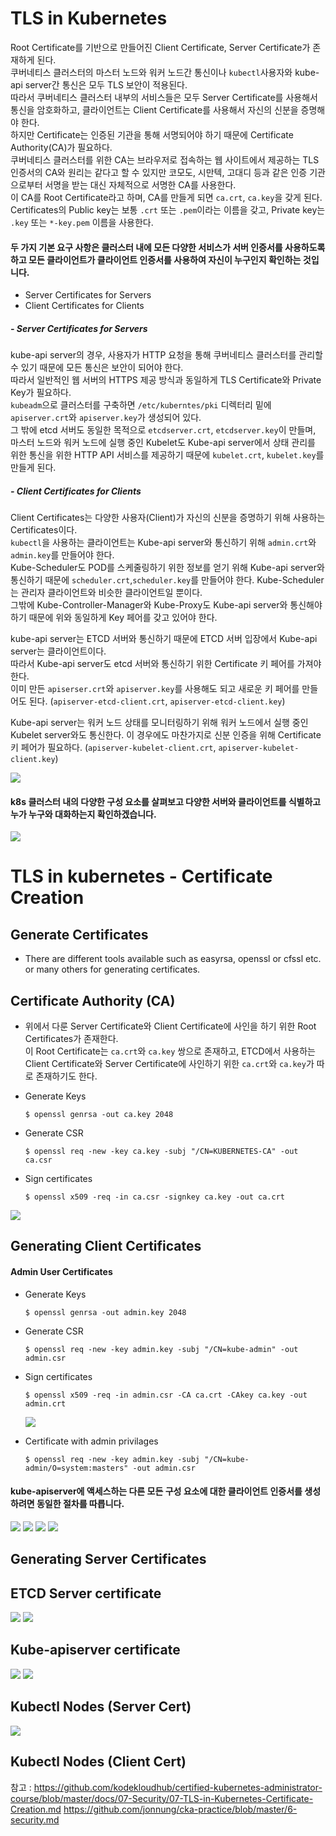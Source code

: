 # TLS in Kubernetes
Root Certificate를 기반으로 만들어진 Client Certificate, Server Certificate가 존재하게 된다.   
쿠버네티스 클러스터의 마스터 노드와 워커 노드간 통신이나 `kubectl`사용자와 kube-api server간 통신은 모두 TLS 보안이 적용된다.   
따라서 쿠버네티스 클러스터 내부의 서비스들은 모두 Server Certificate를 사용해서 통신을 암호화하고, 클라이언트는 Client Certificate를 사용해서 자신의 신분을 증명해야 한다.  
하지만 Certificate는 인증된 기관을 통해 서명되어야 하기 때문에 Certificate Authority(CA)가 필요하다.  
쿠버네티스 클러스터를 위한 CA는 브라우저로 접속하는 웹 사이트에서 제공하는 TLS 인증서의 CA와 원리는 같다고 할 수 있지만 코모도, 시만텍, 고대디 등과 같은 인증 기관으로부터 서명을 받는 대신 자체적으로 서명한 CA를 사용한다.   
이 CA를 Root Certificate라고 하며, CA를 만들게 되면 `ca.crt`, `ca.key`을 갖게 된다.  
Certificates의 Public key는 보통 `.crt` 또는 `.pem`이라는 이름을 갖고, Private key는 `.key` 또는 `*-key.pem` 이름을 사용한다.  


#### 두 가지 기본 요구 사항은 클러스터 내에 모든 다양한 서비스가 서버 인증서를 사용하도록하고 모든 클라이언트가 클라이언트 인증서를 사용하여 자신이 누구인지 확인하는 것입니다.
- Server Certificates for Servers
- Client Certificates for Clients

##### - Server Certificates for Servers
kube-api server의 경우, 사용자가 HTTP 요청을 통해 쿠버네티스 클러스터를 관리할 수 있기 때문에 모든 통신은 보안이 되어야 한다.   
따라서 일반적인 웹 서버의 HTTPS 제공 방식과 동일하게 TLS Certificate와 Private Key가 필요하다.  
`kubeadm`으로 클러스터를 구축하면 `/etc/kuberntes/pki` 디렉터리 밑에 `apiserver.crt`와 `apiserver.key`가 생성되어 있다.   
그 밖에 etcd 서버도 동일한 목적으로 `etcdserver.crt`, `etcdserver.key`이 만들며, 마스터 노드와 워커 노드에 실행 중인 Kubelet도 Kube-api server에서 
상태 관리를 위한 통신을 위한 HTTP API 서비스를 제공하기 때문에 `kubelet.crt`, `kubelet.key`를 만들게 된다.   

##### - Client Certificates for Clients
Client Certificates는 다양한 사용자(Client)가 자신의 신분을 증명하기 위해 사용하는 Certificates이다.   
`kubectl`을 사용하는 클라이언트는 Kube-api server와 통신하기 위해 `admin.crt`와 `admin.key`를 만들어야 한다.   
Kube-Scheduler도 POD를 스케줄링하기 위한 정보를 얻기 위해 Kube-api server와 통신하기 때문에 `scheduler.crt`,`scheduler.key`를 만들어야 한다. 
Kube-Scheduler는 관리자 클라이언트와 비슷한 클라이언트일 뿐이다.   
그밖에 Kube-Controller-Manager와 Kube-Proxy도 Kube-api server와 통신해야 하기 때문에 위와 동일하게 Key 페어를 갖고 있어야 한다. 


kube-api server는 ETCD 서버와 통신하기 때문에 ETCD 서버 입장에서 Kube-api server는 클라이언트이다.   
따라서 Kube-api server도 etcd 서버와 통신하기 위한 Certificate 키 페어를 가져야 한다.  
이미 만든 `apiserser.crt`와 `apiserver.key`를 사용해도 되고 새로운 키 페어를 만들어도 된다. (`apiserver-etcd-client.crt`, `apiserver-etcd-client.key`)  

Kube-api server는 워커 노드 상태를 모니터링하기 위해 워커 노드에서 실행 중인 Kubelet server와도 통신한다. 
이 경우에도 마찬가지로 신분 인증을 위해 Certificate 키 페어가 필요하다. (`apiserver-kubelet-client.crt`, `apiserver-kubelet-client.key`)  


  <img src = https://github.com/kodekloudhub/certified-kubernetes-administrator-course/blob/master/images/tls.PNG>
  
  
#### k8s 클러스터 내의 다양한 구성 요소를 살펴보고 다양한 서버와 클라이언트를 식별하고 누가 누구와 대화하는지 확인하겠습니다.

  <img src = https://github.com/kodekloudhub/certified-kubernetes-administrator-course/blob/master/images/certs.PNG>
  

# TLS in kubernetes - Certificate Creation

## Generate Certificates
- There are different tools available such as easyrsa, openssl or cfssl etc. or many others for generating certificates.

## Certificate Authority (CA)
- 위에서 다룬 Server Certificate와 Client Certificate에 사인을 하기 위한 Root Certificates가 존재한다.   
  이 Root Certificate는 `ca.crt`와 `ca.key` 쌍으로 존재하고, ETCD에서 사용하는 Client Certificate와 Server Certificate에 사인하기 위한 `ca.crt`와 `ca.key`가 따로 존재하기도 한다. 

- Generate Keys
  ```
  $ openssl genrsa -out ca.key 2048
  ```
- Generate CSR
  ```
  $ openssl req -new -key ca.key -subj "/CN=KUBERNETES-CA" -out ca.csr
  ```
- Sign certificates
  ```
  $ openssl x509 -req -in ca.csr -signkey ca.key -out ca.crt
  ```
 
 <img src = https://github.com/kodekloudhub/certified-kubernetes-administrator-course/blob/master/images/ca1.PNG>
 
## Generating Client Certificates

#### Admin User Certificates

- Generate Keys
  ```
  $ openssl genrsa -out admin.key 2048
  ```
- Generate CSR
  ```
  $ openssl req -new -key admin.key -subj "/CN=kube-admin" -out admin.csr
  ```
- Sign certificates
  ```
  $ openssl x509 -req -in admin.csr -CA ca.crt -CAkey ca.key -out admin.crt
  ```
  
  <img src = https://github.com/kodekloudhub/certified-kubernetes-administrator-course/blob/master/images/ca2.PNG>
  
- Certificate with admin privilages
  ```
  $ openssl req -new -key admin.key -subj "/CN=kube-admin/O=system:masters" -out admin.csr
  ```
  
#### kube-apiserver에 액세스하는 다른 모든 구성 요소에 대한 클라이언트 인증서를 생성하려면 동일한 절차를 따릅니다.

  <img src = https://github.com/kodekloudhub/certified-kubernetes-administrator-course/blob/master/images/crt1.PNG>
  
  <img src = https://github.com/kodekloudhub/certified-kubernetes-administrator-course/blob/master/images/crt2.PNG>
  
  <img src = https://github.com/kodekloudhub/certified-kubernetes-administrator-course/blob/master/images/crt3.PNG>
   
  <img src = https://github.com/kodekloudhub/certified-kubernetes-administrator-course/blob/master/images/crt4.PNG>
  
## Generating Server Certificates

## ETCD Server certificate

  <img src = https://github.com/kodekloudhub/certified-kubernetes-administrator-course/blob/master/images/etc1.PNG>
  
  <img src = https://github.com/kodekloudhub/certified-kubernetes-administrator-course/blob/master/images/etc2.PNG>
  
## Kube-apiserver certificate

  <img src = https://github.com/kodekloudhub/certified-kubernetes-administrator-course/blob/master/images/api1.PNG>
  
  <img src = https://github.com/kodekloudhub/certified-kubernetes-administrator-course/blob/master/images/api2.PNG>
  
## Kubectl Nodes (Server Cert)

   <img src = https://github.com/kodekloudhub/certified-kubernetes-administrator-course/blob/master/images/kctl1.PNG>
   
## Kubectl Nodes (Client Cert)

   <igm src = https://github.com/kodekloudhub/certified-kubernetes-administrator-course/blob/master/images/kctl2.PNG>
   
참고 : https://github.com/kodekloudhub/certified-kubernetes-administrator-course/blob/master/docs/07-Security/07-TLS-in-Kubernetes-Certificate-Creation.md
https://github.com/jonnung/cka-practice/blob/master/6-security.md
 
  
 
